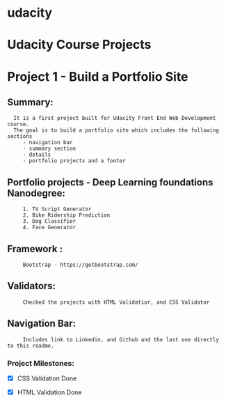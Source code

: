 # udacity
# Udacity Course Projects

# Project 1 - Build a Portfolio Site

## Summary:
      It is a first project built for Udacity Front End Web Development course. 
      The goal is to build a portfolio site which includes the following sections
         - navigation bar
         - summary section
         - details 
         - portfolio projects and a footer
      
## Portfolio projects - Deep Learning foundations Nanodegree: 
         1. TV Script Generator
         2. Bike Ridership Prediction
         3. Dog Classifier
         4. Face Generator 

## Framework : 
         Bootstrap - https://getbootstrap.com/

## Validators: 
         Checked the projects with HTML Validatior, and CSS Validator 

## Navigation Bar: 
         Includes link to Linkedin, and Github and the last one directly to this readme. 
         
### Project Milestones:
- [x] CSS Validation Done
- [x] HTML Validation Done

